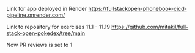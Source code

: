 Link for app deployed in Render
https://fullstackopen-phonebook-cicd-pipeline.onrender.com/

Link to repository for exercises 11.1 - 11.19
https://github.com/mitakil/full-stack-open-pokedex/tree/main

Now PR reviews is set to 1